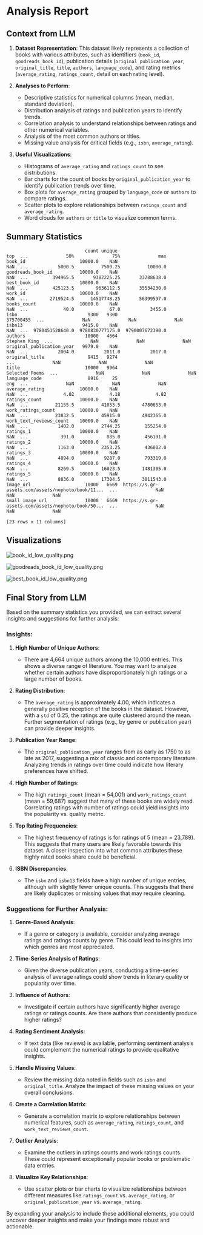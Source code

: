 # Analysis Report

## Context from LLM

1. **Dataset Representation**: This dataset likely represents a collection of books with various attributes, such as identifiers (`book_id`, `goodreads_book_id`), publication details (`original_publication_year`, `original_title`, `title`, `authors`, `language_code`), and rating metrics (`average_rating`, `ratings_count`, detail on each rating level).

2. **Analyses to Perform**:
   - Descriptive statistics for numerical columns (mean, median, standard deviation).
   - Distribution analysis of ratings and publication years to identify trends.
   - Correlation analysis to understand relationships between ratings and other numerical variables.
   - Analysis of the most common authors or titles.
   - Missing value analysis for critical fields (e.g., `isbn`, `average_rating`).

3. **Useful Visualizations**:
   - Histograms of `average_rating` and `ratings_count` to see distributions.
   - Bar charts for the count of books by `original_publication_year` to identify publication trends over time.
   - Box plots for `average_rating` grouped by `language_code` or `authors` to compare ratings.
   - Scatter plots to explore relationships between `ratings_count` and `average_rating`.
   - Word clouds for `authors` or `title` to visualize common terms.

## Summary Statistics

```
                             count unique                                                top  ...              50%              75%              max
book_id                    10000.0    NaN                                                NaN  ...           5000.5          7500.25          10000.0
goodreads_book_id          10000.0    NaN                                                NaN  ...         394965.5       9382225.25       33288638.0
best_book_id               10000.0    NaN                                                NaN  ...         425123.5        9636112.5       35534230.0
work_id                    10000.0    NaN                                                NaN  ...        2719524.5      14517748.25       56399597.0
books_count                10000.0    NaN                                                NaN  ...             40.0             67.0           3455.0
isbn                          9300   9300                                          375700455  ...              NaN              NaN              NaN
isbn13                      9415.0    NaN                                                NaN  ...  9780451528640.0  9780830777175.0  9790007672390.0
authors                      10000   4664                                       Stephen King  ...              NaN              NaN              NaN
original_publication_year   9979.0    NaN                                                NaN  ...           2004.0           2011.0           2017.0
original_title                9415   9274                                                     ...              NaN              NaN              NaN
title                        10000   9964                                     Selected Poems  ...              NaN              NaN              NaN
language_code                 8916     25                                                eng  ...              NaN              NaN              NaN
average_rating             10000.0    NaN                                                NaN  ...             4.02             4.18             4.82
ratings_count              10000.0    NaN                                                NaN  ...          21155.5          41053.5        4780653.0
work_ratings_count         10000.0    NaN                                                NaN  ...          23832.5          45915.0        4942365.0
work_text_reviews_count    10000.0    NaN                                                NaN  ...           1402.0          2744.25         155254.0
ratings_1                  10000.0    NaN                                                NaN  ...            391.0            885.0         456191.0
ratings_2                  10000.0    NaN                                                NaN  ...           1163.0          2353.25         436802.0
ratings_3                  10000.0    NaN                                                NaN  ...           4894.0           9287.0         793319.0
ratings_4                  10000.0    NaN                                                NaN  ...           8269.5          16023.5        1481305.0
ratings_5                  10000.0    NaN                                                NaN  ...           8836.0          17304.5        3011543.0
image_url                    10000   6669  https://s.gr-assets.com/assets/nophoto/book/11...  ...              NaN              NaN              NaN
small_image_url              10000   6669  https://s.gr-assets.com/assets/nophoto/book/50...  ...              NaN              NaN              NaN

[23 rows x 11 columns]
```

## Visualizations

![book_id_low_quality.png](book_id_low_quality.png)

![goodreads_book_id_low_quality.png](goodreads_book_id_low_quality.png)

![best_book_id_low_quality.png](best_book_id_low_quality.png)

## Final Story from LLM

Based on the summary statistics you provided, we can extract several insights and suggestions for further analysis:

### Insights:

1. **High Number of Unique Authors**:
   - There are 4,664 unique authors among the 10,000 entries. This shows a diverse range of literature. You may want to analyze whether certain authors have disproportionately high ratings or a large number of books.

2. **Rating Distribution**:
   - The `average_rating` is approximately 4.00, which indicates a generally positive reception of the books in the dataset. However, with a `std` of 0.25, the ratings are quite clustered around the mean. Further segmentation of ratings (e.g., by genre or publication year) can provide deeper insights.

3. **Publication Year Range**:
   - The `original_publication_year` ranges from as early as 1750 to as late as 2017, suggesting a mix of classic and contemporary literature. Analyzing trends in ratings over time could indicate how literary preferences have shifted.

4. **High Number of Ratings**:
   - The high `ratings_count` (mean = 54,001) and `work_ratings_count` (mean = 59,687) suggest that many of these books are widely read. Correlating ratings with number of ratings could yield insights into the popularity vs. quality metric.

5. **Top Rating Frequencies**:
   - The highest frequency of ratings is for ratings of 5 (mean = 23,789). This suggests that many users are likely favorable towards this dataset. A closer inspection into what common attributes these highly rated books share could be beneficial.

6. **ISBN Discrepancies**:
   - The `isbn` and `isbn13` fields have a high number of unique entries, although with slightly fewer unique counts. This suggests that there are likely duplicates or missing values that may require cleaning.

### Suggestions for Further Analysis:

1. **Genre-Based Analysis**:
   - If a genre or category is available, consider analyzing average ratings and ratings counts by genre. This could lead to insights into which genres are most appreciated.

2. **Time-Series Analysis of Ratings**:
   - Given the diverse publication years, conducting a time-series analysis of average ratings could show trends in literary quality or popularity over time.

3. **Influence of Authors**:
   - Investigate if certain authors have significantly higher average ratings or ratings counts. Are there authors that consistently produce higher ratings?

4. **Rating Sentiment Analysis**:
   - If text data (like reviews) is available, performing sentiment analysis could complement the numerical ratings to provide qualitative insights.

5. **Handle Missing Values**:
   - Review the missing data noted in fields such as `isbn` and `original_title`. Analyze the impact of these missing values on your overall conclusions.

6. **Create a Correlation Matrix**:
   - Generate a correlation matrix to explore relationships between numerical features, such as `average_rating`, `ratings_count`, and `work_text_reviews_count`.

7. **Outlier Analysis**:
   - Examine the outliers in ratings counts and work ratings counts. These could represent exceptionally popular books or problematic data entries.

8. **Visualize Key Relationships**:
   - Use scatter plots or bar charts to visualize relationships between different measures like `ratings_count` vs. `average_rating`, or `original_publication_year` vs. `average_rating`.

By expanding your analysis to include these additional elements, you could uncover deeper insights and make your findings more robust and actionable.
